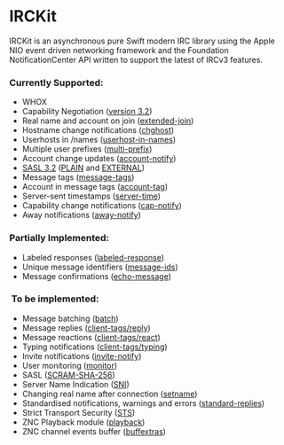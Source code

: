 # IRCKit
IRCKit is an asynchronous pure Swift modern IRC library using the Apple NIO event driven networking framework and the Foundation NotificationCenter API written to support the latest of IRCv3 features.

### Currently Supported:
* WHOX
* Capability Negotiation ([version 3.2](https://ircv3.net/specs/core/capability-negotiation))
* Real name and account on join ([extended-join](https://ircv3.net/specs/extensions/extended-join-3.1))
* Hostname change notifications ([chghost](https://ircv3.net/specs/extensions/chghost-3.2))
* Userhosts in /names ([userhost-in-names](https://ircv3.net/specs/extensions/userhost-in-names-3.2))
* Multiple user prefixes ([multi-prefix](https://ircv3.net/specs/extensions/multi-prefix-3.1))
* Account change updates ([account-notify](https://ircv3.net/specs/extensions/account-notify-3.1))
* [SASL 3.2](https://ircv3.net/specs/extensions/sasl-3.2) ([PLAIN](https://tools.ietf.org/search/rfc4616) and [EXTERNAL](https://tools.ietf.org/html/rfc4422#appendix-A))
* Message tags ([message-tags](https://ircv3.net/specs/extensions/message-tags))
* Account in message tags ([account-tag](https://ircv3.net/specs/extensions/account-tag-3.2))
* Server-sent timestamps ([server-time](https://ircv3.net/specs/extensions/server-time-3.2))
* Capability change notifications ([cap-notify](https://ircv3.net/specs/core/capability-negotiation#cap-notify))
* Away notifications ([away-notify](https://ircv3.net/specs/extensions/away-notify-3.1))


### Partially Implemented:
* Labeled responses ([labeled-response](https://ircv3.net/specs/extensions/labeled-response))
* Unique message identifiers ([message-ids](https://ircv3.net/specs/extensions/message-ids))
* Message confirmations ([echo-message](https://ircv3.net/specs/extensions/echo-message-3.2))
   
   
###  To be implemented: 
* Message batching ([batch](https://ircv3.net/specs/extensions/batch-3.2))
* Message replies ([client-tags/reply](https://ircv3.net/specs/client-tags/reply))
* Message reactions ([client-tags/react](https://ircv3.net/specs/client-tags/react))
* Typing notifications ([client-tags/typing](https://ircv3.net/specs/client-tags/typing))
* Invite notifications ([invite-notify](https://ircv3.net/specs/extensions/invite-notify-3.2))
* User monitoring ([monitor](https://ircv3.net/specs/core/monitor-3.2))
* SASL ([SCRAM-SHA-256](https://tools.ietf.org/html/rfc7677))
* Server Name Indication ([SNI](https://ircv3.net/specs/core/sni-3.3))
* Changing real name after connection ([setname](https://ircv3.net/specs/extensions/setname))
* Standardised notifications, warnings and errors ([standard-replies](https://ircv3.net/specs/extensions/standard-replies))
* Strict Transport Security ([STS](https://ircv3.net/specs/extensions/sts))
* ZNC Playback  module ([playback](https://wiki.znc.in/Playback))
* ZNC channel events buffer ([buffextras](https://wiki.znc.in/Buffextras))
